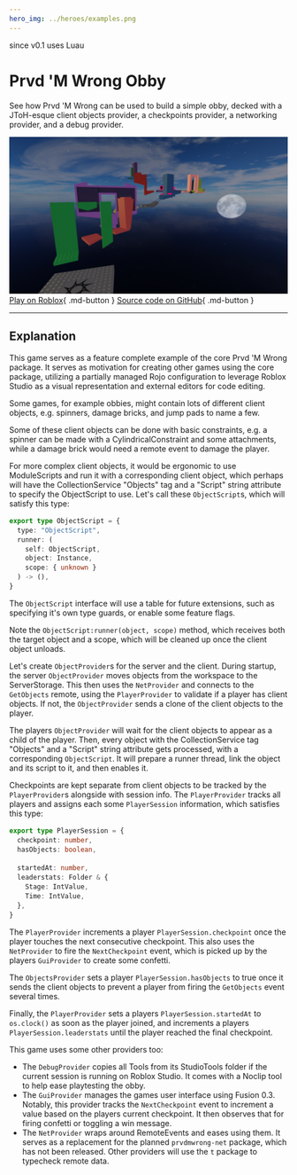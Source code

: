 ```yaml
---
hero_img: ../heroes/examples.png
---
```


<div class="pmwdoc-reference-tags">
<span class="pmwdoc-reference-since">since v0.1</span>
<span class="pmwdoc-reference-since">uses Luau</span>
</div>

# Prvd 'M Wrong Obby

See how Prvd 'M Wrong can be used to build a simple obby, decked with a JToH-esque
client objects provider, a checkpoints provider, a networking provider, and a
debug provider.

![Thumbnail](thumbnail-obby.png)
[Play on Roblox](https://www.roblox.com/games/18703010727/Oh-My-Prvd-Obby){ .md-button }
[Source code on GitHub](https://github.com/znotfireman/ohmyprvd-obby){ .md-button }

---

## Explanation

This game serves as a feature complete example of the core Prvd 'M Wrong package.
It serves as motivation for creating other games using the core package,
utilizing a partially managed Rojo configuration to leverage Roblox Studio as a
visual representation and external editors for code editing.

Some games, for example obbies, might contain lots of different client objects,
e.g. spinners, damage bricks, and jump pads to name a few.

Some of these client objects can be done with basic constraints, e.g. a spinner
can be made with a CylindricalConstraint and some attachments, while a damage
brick would need a remote event to damage the player.

For more complex client objects, it would be ergonomic to use ModuleScripts and
run it with a corresponding client object, which perhaps will have the
CollectionService "Objects" tag and a "Script" string attribute to specify the
ObjectScript to use. Let's call these `ObjectScript`s, which will satisfy this
type:

<!-- why did typescript highlighting work here :skull: -->
```TypeScript
export type ObjectScript = {
  type: "ObjectScript",
  runner: (
    self: ObjectScript,
    object: Instance,
    scope: { unknown }
  ) -> (),
}
```

The `ObjectScript` interface will use a table for future extensions, such as
specifying it's own type guards, or enable some feature flags.

Note the `ObjectScript:runner(object, scope)` method, which receives both the
target object and a scope, which will be cleaned up once the client object
unloads.

Let's create `ObjectProvider`s for the server and the client. During startup,
the server `ObjectProvider` moves objects from the workspace to the
ServerStorage. This then uses the `NetProvider` and connects to the `GetObjects`
remote, using the `PlayerProvider` to validate if a player has client objects.
If not, the `ObjectProvider` sends a clone of the client objects to the player.

The players `ObjectProvider` will wait for the client objects to appear as a
child of the player. Then, every object with the CollectionService tag "Objects"
and a "Script" string attribute gets processed, with a corresponding
`ObjectScript`. It will prepare a runner thread, link the object and its script
to it, and then enables it.

Checkpoints are kept separate from client objects to be tracked by the
`PlayerProvider`s alongside with session info. The `PlayerProvider` tracks all
players and assigns each some `PlayerSession` information, which satisfies this
type:

<!-- it cooked again brooo -->
```TypeScript
export type PlayerSession = {
  checkpoint: number,
  hasObjects: boolean,

  startedAt: number,
  leaderstats: Folder & {
    Stage: IntValue,
    Time: IntValue,
  },
}
```

The `PlayerProvider` increments a player `PlayerSession.checkpoint` once the
player touches the next consecutive checkpoint. This also uses the `NetProvider`
to fire the `NextCheckpoint` event, which is picked up by the players
`GuiProvider` to create some confetti.

The `ObjectsProvider` sets a player `PlayerSession.hasObjects` to true once it
sends the client objects to prevent a player from firing the `GetObjects` event
several times.

Finally, the `PlayerProvider` sets a players `PlayerSession.startedAt` to
`os.clock()` as soon as the player joined, and increments a players
`PlayerSession.leaderstats` until the player reached the final checkpoint.

This game uses some other providers too:

- The `DebugProvider` copies all Tools from its StudioTools folder if the
  current session is running on Roblox Studio. It comes with a Noclip tool to
  help ease playtesting the obby.
- The `GuiProvider` manages the games user interface using Fusion 0.3. Notably,
  this provider tracks the `NextCheckpoint` event to increment a value based on
  the players current checkpoint. It then observes that for firing confetti or
  toggling a win message.
- The `NetProvider` wraps around RemoteEvents and eases using them. It serves as
  a replacement for the planned `prvdmwrong-net` package, which has not been
  released. Other providers will use the `t` package to typecheck remote data.
